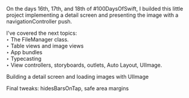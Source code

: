 On the days 16th, 17th, and 18th of #100DaysOfSwift, I builded this little project implementing a detail screen and presenting the image with a navigationController push. <br>

I've covered the next topics:<br>
‣ The FileManager class.<br>
‣ Table views and image views<br>
‣ App bundles<br>
‣ Typecasting<br>
‣ View controllers, storyboards, outlets, Auto Layout, UIImage.<br>

Building a detail screen and loading images with UIImage<br>

Final tweaks: hidesBarsOnTap, safe area margins<br>
